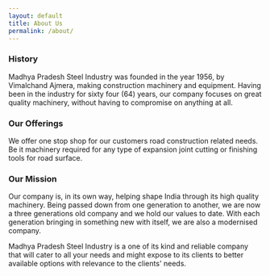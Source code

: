 ```yaml
---
layout: default
title: About Us
permalink: /about/
---
```


### History

Madhya Pradesh Steel Industry was founded in the year 1956, by Vimalchand Ajmera, making construction machinery and equipment. Having been in the industry for sixty four (64) years, our company focuses on great quality machinery, without having to compromise on anything at all.

### Our Offerings

We offer one stop shop for our customers road construction related needs. Be it machinery required for any type of expansion joint cutting or finishing tools for road surface.

### Our Mission

Our company is, in its own way, helping shape India through its high quality machinery. Being passed down from one generation to another, we are now a three generations old company and we hold our values to date. With each generation bringing in something new with itself, we are also a modernised company. 

Madhya Pradesh Steel Industry is a one of its kind and reliable company that will cater to all your needs and might expose to its clients to better available options with relevance to the clients' needs. 

